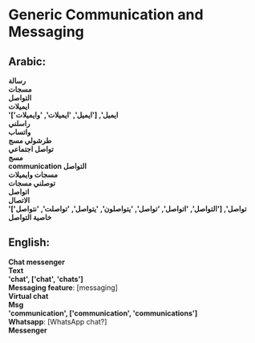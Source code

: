 # **Generic Communication and Messaging**

## **Arabic**:
**رسالة**  
**مسجات**  
**التواصل**  
**ايميلات**  
**'ايميل', ['ايميل', 'ايميلات', 'وايميلات']**  
**راسلني**  
**واتساب**  
**طرشولي مسج**  
**تواصل اجتماعي**  
**مسج**  
**communication التواصل**  
**مسجات وايميلات**  
**توصلني مسجات**  
**اتواصل**  
**الاتصال**  
**'تواصل', ['التواصل', 'اتواصل', 'تواصل', 'يتواصلون', 'يتواصل', 'تواصلت', 'نتواصل']**  
**خاصية التواصل**  


## **English**:

**Chat messenger**  
**Text**  
**'chat', ['chat', 'chats']**  
**Messaging feature**: [messaging]  
**Virtual chat**  
**Msg**  
**'communication', ['communication', 'communications']**  
**Whatsapp**: [WhatsApp chat?]  
**Messenger**  
